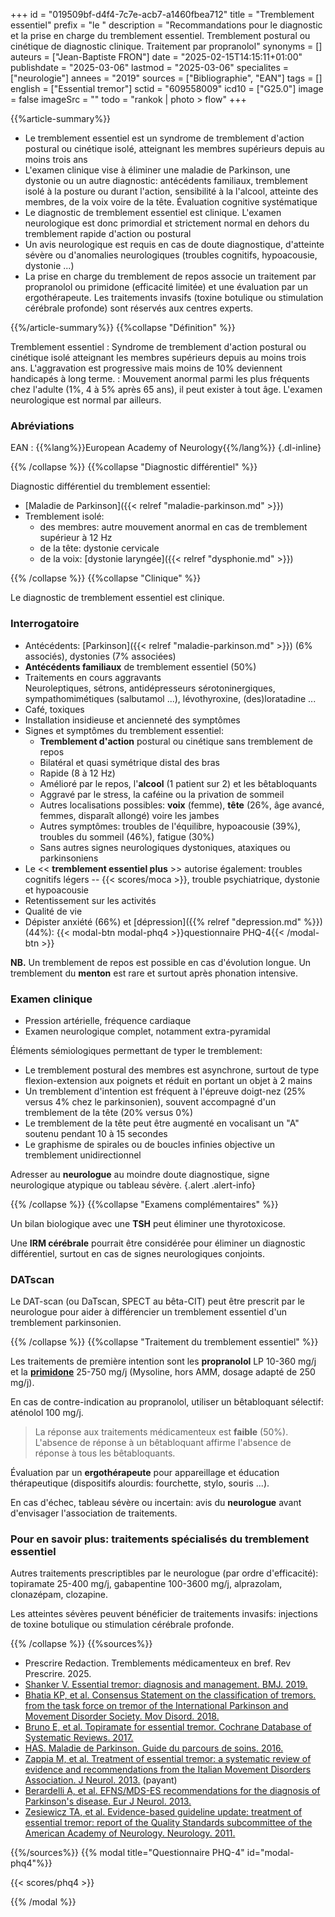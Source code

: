+++
id = "019509bf-d4f4-7c7e-acb7-a1460fbea712"
title = "Tremblement essentiel"
prefix = "le "
description = "Recommandations pour le diagnostic et la prise en charge du tremblement essentiel. Tremblement postural ou cinétique de diagnostic clinique. Traitement par propranolol"
synonyms = []
auteurs = ["Jean-Baptiste FRON"]
date = "2025-02-15T14:15:11+01:00"
publishdate = "2025-03-06"
lastmod = "2025-03-06"
specialites = ["neurologie"]
annees = "2019"
sources = ["Bibliographie", "EAN"]
tags = []
english = ["Essential tremor"]
sctid = "609558009"
icd10 = ["G25.0"]
image = false
imageSrc = ""
todo = "rankok | photo > flow"
+++

{{%article-summary%}}

- Le tremblement essentiel est un syndrome de tremblement d'action postural ou cinétique isolé, atteignant les membres supérieurs depuis au moins trois ans
- L'examen clinique vise à éliminer une maladie de Parkinson, une dystonie ou un autre diagnostic: antécédents familiaux, tremblement isolé à la posture ou durant l'action, sensibilité à la l'alcool, atteinte des membres, de la voix voire de la tête. Évaluation cognitive systématique
- Le diagnostic de tremblement essentiel est clinique. L'examen neurologique est donc primordial et strictement normal en dehors du tremblement rapide d'action ou postural
- Un avis neurologique est requis en cas de doute diagnostique, d'atteinte sévère ou d'anomalies neurologiques (troubles cognitifs, hypoacousie, dystonie ...)
- La prise en charge du tremblement de repos associe un traitement par propranolol ou primidone (efficacité limitée) et une évaluation par un ergothérapeute. Les traitements invasifs (toxine botulique ou stimulation cérébrale profonde) sont réservés aux centres experts.

{{%/article-summary%}}
{{%collapse "Définition" %}}

Tremblement essentiel
: Syndrome de tremblement d'action postural ou cinétique isolé atteignant les membres supérieurs depuis au moins trois ans. L'aggravation est progressive mais moins de 10% deviennent handicapés à long terme.
: Mouvement anormal parmi les plus fréquents chez l'adulte (1%, 4 à 5% après 65 ans), il peut exister à tout âge. L'examen neurologique est normal par ailleurs.

### Abréviations

EAN
: {{%lang%}}European Academy of Neurology{{%/lang%}}
{.dl-inline}

{{% /collapse %}}
{{%collapse "Diagnostic différentiel" %}}

Diagnostic différentiel du tremblement essentiel:

- [Maladie de Parkinson]({{< relref "maladie-parkinson.md" >}})
- Tremblement isolé:
  - des membres: autre mouvement anormal en cas de tremblement supérieur à 12 Hz
  - de la tête: dystonie cervicale
  - de la voix: [dystonie laryngée]({{< relref "dysphonie.md" >}})

{{% /collapse %}}
{{%collapse "Clinique" %}}

Le diagnostic de tremblement essentiel est clinique.

### Interrogatoire

- Antécédents: [Parkinson]({{< relref "maladie-parkinson.md" >}}) (6% associés), dystonies (7% associées)
- **Antécédents familiaux** de tremblement essentiel (50%)
- Traitements en cours aggravants  
  Neuroleptiques, sétrons, antidépresseurs sérotoninergiques, sympathomimétiques (salbutamol ...), lévothyroxine, (des)loratadine ...
- Café, toxiques
- Installation insidieuse et ancienneté des symptômes
- Signes et symptômes du tremblement essentiel:
  - **Tremblement d'action** postural ou cinétique sans tremblement de repos
  - Bilatéral et quasi symétrique distal des bras
  - Rapide (8 à 12 Hz)
  - Amélioré par le repos, l'**alcool** (1 patient sur 2) et les bêtabloquants
  - Aggravé par le stress, la caféine ou la privation de sommeil
  - Autres localisations possibles: **voix** (femme), **tête** (26%, âge avancé, femmes, disparaît allongé) voire les jambes
  - Autres symptômes: troubles de l'équilibre, hypoacousie (39%), troubles du sommeil (46%), fatigue (30%)
  - Sans autres signes neurologiques dystoniques, ataxiques ou parkinsoniens
- Le << **tremblement essentiel plus** >> autorise également: troubles cognitifs légers -- {{< scores/moca >}}, trouble psychiatrique, dystonie et hypoacousie
- Retentissement sur les activités
- Qualité de vie
- Dépister anxiété (66%) et [dépression]({{% relref "depression.md" %}}) (44%): {{< modal-btn modal-phq4 >}}questionnaire PHQ-4{{< /modal-btn >}}

**NB.** Un tremblement de repos est possible en cas d'évolution longue. Un tremblement du **menton** est rare et surtout après phonation intensive.

### Examen clinique

- Pression artérielle, fréquence cardiaque
- Examen neurologique complet, notamment extra-pyramidal

Éléments sémiologiques permettant de typer le tremblement:

- Le tremblement postural des membres est asynchrone, surtout de type flexion-extension aux poignets et réduit en portant un objet à 2 mains
- Un tremblement d'intention est fréquent à l'épreuve doigt-nez (25% versus 4% chez le parkinsonien), souvent accompagné d'un tremblement de la tête (20% versus 0%)
- Le tremblement de la tête peut être augmenté en vocalisant un "A" soutenu pendant 10 à 15 secondes
- Le graphisme de spirales ou de boucles infinies objective un tremblement unidirectionnel

Adresser au **neurologue** au moindre doute diagnostique, signe neurologique atypique ou tableau sévère.
{.alert .alert-info}

{{% /collapse %}}
{{%collapse "Examens complémentaires" %}}

Un bilan biologique avec une **TSH** peut éliminer une thyrotoxicose.

Une **IRM cérébrale** pourrait être considérée pour éliminer un diagnostic différentiel, surtout en cas de signes neurologiques conjoints.

### DATscan

Le DAT-scan (ou DaTscan, SPECT au bêta-CIT) peut être prescrit par le neurologue pour aider à différencier un tremblement essentiel d'un tremblement parkinsonien.

{{% /collapse %}}
{{%collapse "Traitement du tremblement essentiel" %}}

Les traitements de première intention sont les **propranolol** LP 10-360 mg/j et la **[primidone](https://base-donnees-publique.medicaments.gouv.fr/affichageDoc.php?specid=65201684&typedoc=R)** 25-750 mg/j (Mysoline, hors AMM, dosage adapté de 250 mg/j).

En cas de contre-indication au propranolol, utiliser un bêtabloquant sélectif: aténolol 100 mg/j.

> La réponse aux traitements médicamenteux est **faible** (50%). L'absence de réponse à un bêtabloquant affirme l'absence de réponse à tous les bêtabloquants.

Évaluation par un **ergothérapeute** pour appareillage et éducation thérapeutique (dispositifs alourdis: fourchette, stylo, souris ...).

En cas d'échec, tableau sévère ou incertain: avis du **neurologue** avant d'envisager l'association de traitements.

### Pour en savoir plus: traitements spécialisés du tremblement essentiel

Autres traitements prescriptibles par le neurologue (par ordre d'efficacité): topiramate 25-400 mg/j, gabapentine 100-3600 mg/j, alprazolam, clonazépam, clozapine.

Les atteintes sévères peuvent bénéficier de traitements invasifs: injections de toxine botulique ou stimulation cérébrale profonde.

{{% /collapse %}}
{{%sources%}}

- Prescrire Redaction. Tremblements médicamenteux en bref. Rev Prescrire. 2025.
- [Shanker V. Essential tremor: diagnosis and management. BMJ. 2019.](https://www.bmj.com/content/366/bmj.l4485)
- [Bhatia KP, et al. Consensus Statement on the classification of tremors. from the task force on tremor of the International Parkinson and Movement Disorder Society. Mov Disord. 2018.](https://pmc.ncbi.nlm.nih.gov/articles/PMC6530552/)
- [Bruno E, et al. Topiramate for essential tremor. Cochrane Database of Systematic Reviews. 2017.](https://www.cochranelibrary.com/cdsr/doi/10.1002/14651858.CD009683.pub2/full/fr)
- [HAS. Maladie de Parkinson. Guide du parcours de soins. 2016.](https://www.has-sante.fr/jcms/c_1242645/fr/guide-parcours-de-soins-maladie-de-parkinson)
- [Zappia M, et al. Treatment of essential tremor: a systematic review of evidence and recommendations from the Italian Movement Disorders Association. J Neurol. 2013.](https://link.springer.com/article/10.1007/s00415-012-6628-x) (payant)
- [Berardelli A, et al. EFNS/MDS-ES recommendations for the diagnosis of Parkinson's disease. Eur J Neurol. 2013.](https://onlinelibrary.wiley.com/doi/10.1111/ene.12022)
- [Zesiewicz TA, et al. Evidence-based guideline update: treatment of essential tremor: report of the Quality Standards subcommittee of the American Academy of Neurology. Neurology. 2011.](https://pmc.ncbi.nlm.nih.gov/articles/PMC3208950/)

{{%/sources%}}
{{% modal title="Questionnaire PHQ-4" id="modal-phq4"%}}

{{< scores/phq4 >}}

{{% /modal %}}
